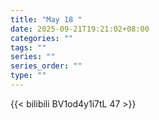 ```yaml
---
title: "May 18 "
date: 2025-09-21T19:21:02+08:00
categories: ""
tags: ""
series: ""
series_order: ""
type: ""
---
```



{{< bilibili BV1od4y1i7tL 47 >}}


